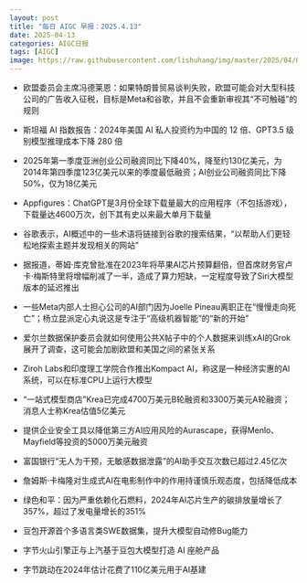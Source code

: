 ```yaml
---
layout: post
title: "每日 AIGC 早报：2025.4.13"
date: 2025-04-13
categories: AIGC日报
tags: [AIGC]
image: https://raw.githubusercontent.com/lishuhang/img/master/2025/04/0413-d.jpg
---
```


- 欧盟委员会主席冯德莱恩：如果特朗普贸易谈判失败，欧盟可能会对大型科技公司的广告收入征税，目标是Meta和谷歌，并且不会重新审视其“不可触碰”的规则

- 斯坦福 AI 指数报告：2024年美国 AI 私人投资约为中国的 12 倍、GPT3.5 级别模型推理成本下降 280 倍

- 2025年第一季度亚洲创业公司融资同比下降40%，降至约130亿美元，为2014年第四季度123亿美元以来的季度最低融资；AI创业公司融资同比下降50%，仅为18亿美元

- Appfigures：ChatGPT是3月份全球下载量最大的应用程序（不包括游戏），下载量达4600万次，创下其有史以来最大单月下载量

- 谷歌表示，AI概述中的一些术语将链接到谷歌的搜索结果，“以帮助人们更轻松地探索主题并发现相关的网站”

- 据报道，蒂姆·库克曾批准在2023年将苹果AI芯片预算翻倍，但首席财务官卢卡·梅斯特里将增幅削减了一半，造成了算力短缺，一定程度导致了Siri大模型版本的延迟推出

- 一些Meta内部人士担心公司的AI部门因为Joelle Pineau离职正在“慢慢走向死亡”；杨立昆派定心丸说这是专注于“高级机器智能”的“新的开始”

- 爱尔兰数据保护委员会就如何使用公共X帖子中的个人数据来训练xAI的Grok展开了调查，这可能会加剧欧盟和美国之间的紧张关系

- Ziroh Labs和印度理工学院合作推出Kompact AI，称这是一种经济实惠的AI系统，可以在标准CPU上运行大模型

- “一站式模型商店”Krea已完成4700万美元B轮融资和3300万美元A轮融资；消息人士称Krea估值5亿美元

- 提供企业安全工具以降低第三方AI应用风险的Aurascape，获得Menlo、Mayfield等投资的5000万美元融资

- 富国银行“无人为干预，无敏感数据泄露”的AI助手交互次数已超过2.45亿次

- 詹姆斯·卡梅隆对生成式AI在电影制作中的作用持谨慎乐观态度，包括降低成本

- 绿色和平：因为严重依赖化石燃料，2024年AI芯片生产的碳排放量增长了357%，超过了发电量增长的351%

- 豆包开源首个多语言类SWE数据集，提升大模型自动修Bug能力

- 字节火山引擎正与上汽基于豆包大模型打造 AI 座舱产品

- 字节跳动在2024年估计花费了110亿美元用于AI基建